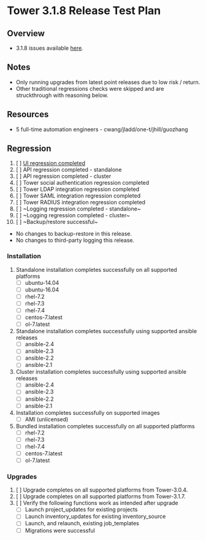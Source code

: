 # Tower 3.1.8 Release Test Plan

## Overview

* 3.1.8 issues available [here](https://github.com/ansible/tower/issues?q=is%3Aopen+is%3Aissue+milestone%3Arelease_3.1.8).

## Notes

* Only running upgrades from latest point releases due to low risk / return.
* Other traditional regressions checks were skipped and are struckthrough with reasoning below.

## Resources
* 5 full-time automation engineers - cwang/jladd/one-t/jhill/guozhang

## Regression
1. [ ] [UI regression completed](https://docs.google.com/document/d/1fCOn33OzpuSEa4R_b8MuFJzRBITqdAZlmfM0jUcziuc/edit)
1. [ ] API regression completed - standalone
1. [ ] API regression completed - cluster
1. [ ] Tower social authentication regression completed
1. [ ] Tower LDAP integration regression completed
1. [ ] Tower SAML integration regression completed
1. [ ] Tower RADIUS integration regression completed
1. [ ] ~Logging regression completed - standalone~
1. [ ] ~Logging regression completed - cluster~
1. [ ] ~Backup/restore successful~
* No changes to backup-restore in this release.
* No changes to third-party logging this release.

### Installation
1. Standalone installation completes successfully on all supported platforms
    * [ ] ubuntu-14.04
    * [ ] ubuntu-16.04
    * [ ] rhel-7.2
    * [ ] rhel-7.3
    * [ ] rhel-7.4
    * [ ] centos-7.latest
    * [ ] ol-7.latest
1. Standalone installation completes successfully using supported ansible releases
    * [ ] ansible-2.4
    * [ ] ansible-2.3
    * [ ] ansible-2.2
    * [ ] ansible-2.1
1. Cluster installation completes successfully using supported ansible releases
    * [ ] ansible-2.4
    * [ ] ansible-2.3
    * [ ] ansible-2.2
    * [ ] ansible-2.1
1. Installation completes successfully on supported images
    * [ ] AMI (unlicensed)
1. Bundled installation completes successfully on all supported platforms
    * [ ] rhel-7.2
    * [ ] rhel-7.3
    * [ ] rhel-7.4
    * [ ] centos-7.latest
    * [ ] ol-7.latest

### Upgrades
1. [ ] Upgrade completes on all supported platforms from Tower-3.0.4.
1. [ ] Upgrade completes on all supported platforms from Tower-3.1.7.
1. [ ] Verify the following functions work as intended after upgrade
    * [ ] Launch project_updates for existing projects
    * [ ] Launch inventory_updates for existing inventory_source
    * [ ] Launch, and relaunch, existing job_templates
    * [ ] Migrations were successful
